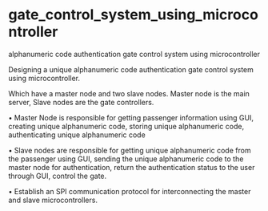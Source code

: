 # gate_control_system_using_microcontroller
alphanumeric code authentication gate control system using microcontroller

 Designing a unique alphanumeric code authentication gate control system using microcontroller.

Which have a master node and two slave nodes. Master node is the main server, Slave nodes are the gate controllers. 

• Master Node is responsible for getting passenger information using GUI, creating unique alphanumeric code, 
storing unique alphanumeric code, authenticating unique alphanumeric code

• Slave nodes are responsible for getting unique alphanumeric code from the passenger using GUI, sending the 
unique alphanumeric code to the master node for authentication, return the authentication status to the user 
through GUI, control the gate.

• Establish an SPI communication protocol for interconnecting the master and slave microcontrollers.

